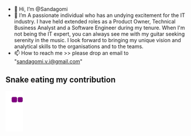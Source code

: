 - 👋 Hi, I’m @Sandagomi
- 👀 I’m A passionate individual who has an undying excitement for the IT industry. 
        I have held extended roles as a Product Owner, Technical Business Analyst and a Software Engineer during my tenure. 
        When I'm not being the IT expert, you can always see me with my guitar seeking serenity in the music. 
        I look forward to bringing my unique vision and analytical skills to the organisations and to the teams.
- 📫 How to reach me >> please drop an email to "sandagomi.v.i@gmail.com"

## Snake eating my contribution
![snake gif](https://github.com/sandagomi/sandagomi/blob/output/github-contribution-grid-snake.gif)
